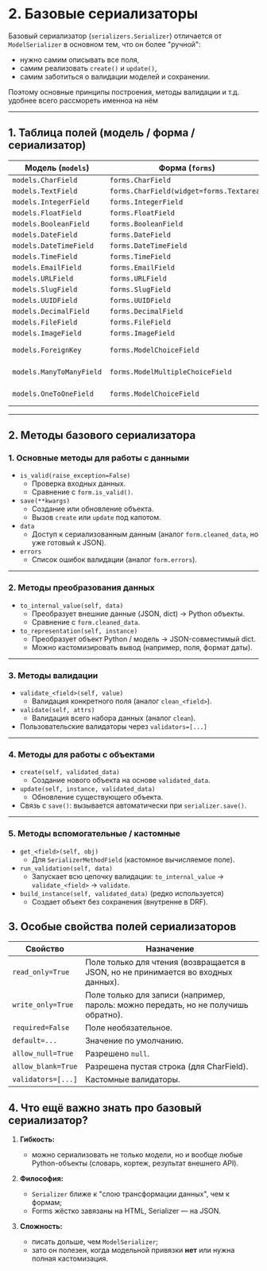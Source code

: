 # 2. Базовые сериализаторы


Базовый сериализатор (`serializers.Serializer`) отличается от `ModelSerializer` в основном тем, что он более "ручной":

* нужно самим описывать все поля,
* самим реализовать `create()` и `update()`,
* самим заботиться о валидации моделей и сохранении.

Поэтому основные принципы построения, методы валидации и т.д. удобнее всего рассмореть именноа на нём


---

## 1. Таблица полей (модель / форма / сериализатор)

| Модель (`models`)        | Форма (`forms`)                          | Сериализатор (`serializers`)                                                          |
| ------------------------ | ---------------------------------------- | ------------------------------------------------------------------------------------- |
| `models.CharField`       | `forms.CharField`                        | `serializers.CharField`                                                               |
| `models.TextField`       | `forms.CharField(widget=forms.Textarea)` | `serializers.CharField`                                                               |
| `models.IntegerField`    | `forms.IntegerField`                     | `serializers.IntegerField`                                                            |
| `models.FloatField`      | `forms.FloatField`                       | `serializers.FloatField`                                                              |
| `models.BooleanField`    | `forms.BooleanField`                     | `serializers.BooleanField`                                                            |
| `models.DateField`       | `forms.DateField`                        | `serializers.DateField`                                                               |
| `models.DateTimeField`   | `forms.DateTimeField`                    | `serializers.DateTimeField`                                                           |
| `models.TimeField`       | `forms.TimeField`                        | `serializers.TimeField`                                                               |
| `models.EmailField`      | `forms.EmailField`                       | `serializers.EmailField`                                                              |
| `models.URLField`        | `forms.URLField`                         | `serializers.URLField`                                                                |
| `models.SlugField`       | `forms.SlugField`                        | `serializers.SlugField`                                                               |
| `models.UUIDField`       | `forms.UUIDField`                        | `serializers.UUIDField`                                                               |
| `models.DecimalField`    | `forms.DecimalField`                     | `serializers.DecimalField`                                                            |
| `models.FileField`       | `forms.FileField`                        | `serializers.FileField`                                                               |
| `models.ImageField`      | `forms.ImageField`                       | `serializers.ImageField`                                                              |
| `models.ForeignKey`      | `forms.ModelChoiceField`                 | `serializers.PrimaryKeyRelatedField` (или вложенный `Serializer`)                     |
| `models.ManyToManyField` | `forms.ModelMultipleChoiceField`         | `serializers.PrimaryKeyRelatedField(many=True)` или вложенный `Serializer(many=True)` |
| `models.OneToOneField`   | `forms.ModelChoiceField`                 | `serializers.PrimaryKeyRelatedField` или вложенный `Serializer`                       |

---

## 2. Методы базового сериализатора

### 1. Основные методы для работы с данными
* `is_valid(raise_exception=False)`
  * Проверка входных данных.
  * Сравнение с `form.is_valid()`.
* `save(**kwargs)`
  * Создание или обновление объекта.
  * Вызов `create` или `update` под капотом.
* `data`
  * Доступ к сериализованным данным (аналог `form.cleaned_data`, но уже готовый к JSON).
* `errors`
  * Список ошибок валидации (аналог `form.errors`).

---

### 2. Методы преобразования данных

* `to_internal_value(self, data)`
  * Преобразует внешние данные (JSON, dict) → Python объекты.
  * Сравнение с `form.cleaned_data`. 
* `to_representation(self, instance)`
  * Преобразует объект Python / модель → JSON-совместимый dict.
  * Можно кастомизировать вывод (например, поля, формат даты).

---

### 3. Методы валидации

* `validate_<field>(self, value)`
  * Валидация конкретного поля (аналог `clean_<field>`).
* `validate(self, attrs)`
  * Валидация всего набора данных (аналог `clean`).
* Пользовательские валидаторы через `validators=[...]`

---

### 4. Методы для работы с объектами

* `create(self, validated_data)`
  * Создание нового объекта на основе `validated_data`.
* `update(self, instance, validated_data)`
  * Обновление существующего объекта.
* Связь с `save()`: вызывается автоматически при `serializer.save()`.

---

### 5. Методы вспомогательные / кастомные

* `get_<field>(self, obj)`
  * Для `SerializerMethodField` (кастомное вычисляемое поле).
* `run_validation(self, data)`
  * Запускает всю цепочку валидации: `to_internal_value` → `validate_<field>` → `validate`.
* `build_instance(self, validated_data)` (редко используется)
  * Создает объект без сохранения (внутренне в DRF).


## 3. Особые свойства полей сериализаторов

| Свойство           | Назначение                                                                         |
| ------------------ | ---------------------------------------------------------------------------------- |
| `read_only=True`   | Поле только для чтения (возвращается в JSON, но не принимается во входных данных). |
| `write_only=True`  | Поле только для записи (например, пароль: можно передать, но не получишь обратно). |
| `required=False`   | Поле необязательное.                                                               |
| `default=...`      | Значение по умолчанию.                                                             |
| `allow_null=True`  | Разрешено `null`.                                                                  |
| `allow_blank=True` | Разрешена пустая строка (для CharField).                                           |
| `validators=[...]` | Кастомные валидаторы.                                                              |



## 4. Что ещё важно знать про базовый сериализатор?

1. **Гибкость:**

   * можно сериализовать не только модели, но и вообще любые Python-объекты (словарь, кортеж, результат внешнего API).

2. **Философия:**

   * `Serializer` ближе к "слою трансформации данных", чем к формам;
   * Forms жёстко завязаны на HTML, Serializer — на JSON.

3. **Сложность:**

   * писать дольше, чем `ModelSerializer`;
   * зато он полезен, когда модельной привязки **нет** или нужна полная кастомизация.

